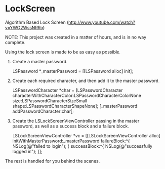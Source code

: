 LockScreen
==========

Algorithm Based Lock Screen (http://www.youtube.com/watch?v=YWO2WssNRRo)

NOTE: This project was created in a matter of hours, and is in no way complete. 

Using the lock screen is made to be as easy as possible. 

1) Create a master password.  

     LSPassword *_masterPassword = [[LSPassword alloc] init];

2) Create each required character, and then add it to the master password. 

    LSPasswordCharacter *char = [LSPasswordCharacter characterWithCharacterColor:LSPasswordCharacterColorNone
                                                                                      size:LSPasswordCharacterSizeSmall
                                                                                     shape:LSPasswordCharacterShapeNone];
     [_masterPassword addPasswordCharacter:char];

3) Create the LSLockScreenViewController passing in the master password, as well as a success block and a failure block.

      LSLockScreenViewController *vc = [[LSLockScreenViewController alloc] initWithMasterPassword:_masterPassword failureBlock:^{
        NSLog(@"failed to login");
    } successBlock:^{
        NSLog(@"successfully logged in");
    }];

The rest is handled for you behind the scenes. 
